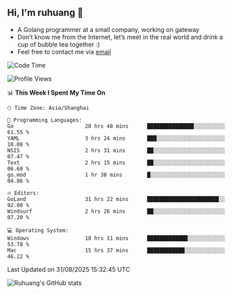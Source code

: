 ## Hi, I'm ruhuang 👋

- A Golang programmer at a small company, working on gateway
- Don’t know me from the Internet, let’s meet in the real world and drink a cup of bubble tea together :)
- Feel free to contact me via [email](mailto:ruhuang2001@gmail.com)
<!--START_SECTION:waka-->
![Code Time](http://img.shields.io/badge/Code%20Time-872%20hrs%2047%20mins-blue)

![Profile Views](http://img.shields.io/badge/Profile%20Views-0-blue)

📊 **This Week I Spent My Time On** 

```text
🕑︎ Time Zone: Asia/Shanghai

💬 Programming Languages: 
Go                       20 hrs 48 mins      ███████████████░░░░░░░░░░   61.55 % 
YAML                     3 hrs 24 mins       ███░░░░░░░░░░░░░░░░░░░░░░   10.08 % 
NSIS                     2 hrs 31 mins       ██░░░░░░░░░░░░░░░░░░░░░░░   07.47 % 
Text                     2 hrs 15 mins       ██░░░░░░░░░░░░░░░░░░░░░░░   06.68 % 
go.mod                   1 hr 38 mins        █░░░░░░░░░░░░░░░░░░░░░░░░   04.86 % 

🔥 Editors: 
GoLand                   31 hrs 22 mins      ███████████████████████░░   92.80 % 
Windsurf                 2 hrs 26 mins       ██░░░░░░░░░░░░░░░░░░░░░░░   07.20 % 

💻 Operating System: 
Windows                  18 hrs 11 mins      █████████████░░░░░░░░░░░░   53.78 % 
Mac                      15 hrs 37 mins      ████████████░░░░░░░░░░░░░   46.22 % 
```


 Last Updated on 31/08/2025 15:32:45 UTC
<!--END_SECTION:waka-->

![Ruhuang's GitHub stats](https://github-readme-stats.vercel.app/api?username=ruhuang2001&count_private=true&hide_title=true&show_icons=true&theme=vue)

